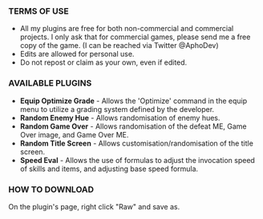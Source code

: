 ### TERMS OF USE
* All my plugins are free for both non-commercial and commercial projects. I only ask that for commercial games, please send me a free copy of the game. (I can be reached via Twitter @AphoDev)
* Edits are allowed for personal use.
* Do not repost or claim as your own, even if edited.

### AVAILABLE PLUGINS
* **Equip Optimize Grade** - Allows the 'Optimize' command in the equip menu to utilize a grading system defined by the developer.
* **Random Enemy Hue** - Allows randomisation of enemy hues.
* **Random Game Over** - Allows randomisation of the defeat ME, Game Over image, and Game Over ME.
* **Random Title Screen** - Allows customisation/randomisation of the title screen.
* **Speed Eval** - Allows the use of formulas to adjust the invocation speed of skills and items, and adjusting base speed formula.

### HOW TO DOWNLOAD
On the plugin's page, right click "Raw" and save as.
